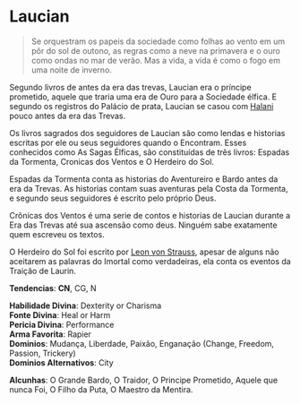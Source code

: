 # Laucian

> Se orquestram os papeis da sociedade como folhas ao vento em um pôr do sol de outono, as regras como a neve na primavera e o ouro como ondas no mar de verão. Mas a vida, a vida é como o fogo em uma noite de inverno.

Segundo livros de antes da era das trevas, Laucian era o príncipe prometido, aquele que traria uma era de Ouro para a Sociedade élfica. E segundo os registros do Palácio de prata, Laucian se casou com [Halani](./Halani.md) pouco antes da era das Trevas.  

Os livros sagrados dos seguidores de Laucian são como lendas e historias escritas por ele ou seus seguidores quando o Encontram. Esses conhecidos como As Sagas Élficas, são constituídas de três livros: Espadas da Tormenta, Cronicas dos Ventos e O Herdeiro do Sol.

Espadas da Tormenta conta as historias do Aventureiro e Bardo antes da era da Trevas. As historias contam suas aventuras pela Costa da Tormenta, e segundo seus seguidores é escrito pelo próprio Deus.  

Crônicas dos Ventos é uma serie de contos e historias de Laucian durante a Era das Trevas até sua ascensão como deus. Ninguém sabe exatamente quem escreveu os textos.  

O Herdeiro do Sol foi escrito por [Leon von Strauss](../Imortais/Leon.md), apesar de alguns não aceitarem as palavras do Imortal como verdadeiras, ela conta os eventos da Traição de Laurin.  

**Tendencias**: **CN**, CG, N

**Habilidade Divina**: Dexterity or Charisma  
**Fonte Divina**: Heal or Harm  
**Pericia Divina**: Performance  
**Arma Favorita**: Rapier  
**Dominios**: Mudança, Liberdade, Paixão, Enganação (Change, Freedom, Passion, Trickery)  
**Dominios Alternativos**: City

**Alcunhas**: O Grande Bardo, O Traidor, O Principe Prometido, Aquele que nunca Foi, O Filho da Puta, O Maestro da Mentira.